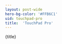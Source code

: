 ```yaml
---
layout: post-wide
hero-bg-color: '#FFB6C1'
uid: touchpad-pro
title:  'TouchPad Pro'
---
```


<p>{title}</p>
